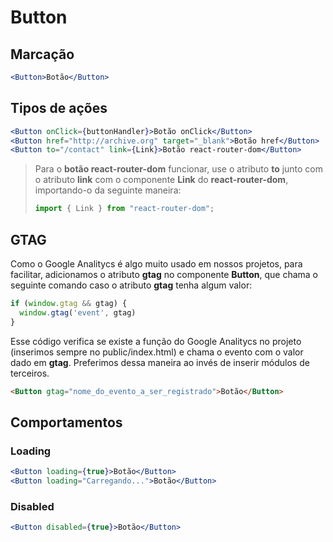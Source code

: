 # Button
## Marcação
```jsx
<Button>Botão</Button>
```
## Tipos de ações
```jsx
<Button onClick={buttonHandler}>Botão onClick</Button>
<Button href="http://archive.org" target="_blank">Botão href</Button>
<Button to="/contact" link={Link}>Botão react-router-dom</Button>
```
> Para o **botão react-router-dom** funcionar, use o atributo **to** junto com o atributo **link** com o componente **Link** do **react-router-dom**, importando-o da seguinte maneira:
> ```js
> import { Link } from "react-router-dom";
> ```

## GTAG
Como o Google Analitycs é algo muito usado em nossos projetos, para facilitar, adicionamos o atributo **gtag** no componente **Button**, que chama o seguinte comando caso o atributo **gtag** tenha algum valor:
```js
if (window.gtag && gtag) {
  window.gtag('event', gtag)
}
```
Esse código verifica se existe a função do Google Analitycs no projeto (inserimos sempre no public/index.html) e chama o evento com o valor dado em **gtag**. Preferimos dessa maneira ao invés de inserir módulos de terceiros.

```html
<Button gtag="nome_do_evento_a_ser_registrado">Botão</Button>
```

## Comportamentos
### Loading
```jsx
<Button loading={true}>Botão</Button>
<Button loading="Carregando...">Botão</Button>
```
### Disabled
```jsx
<Button disabled={true}>Botão</Button>
```
